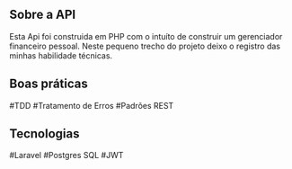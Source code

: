 ## Sobre a API

Esta Api foi construida em PHP com o intuíto de construir um gerenciador financeiro pessoal. Neste pequeno trecho do projeto deixo o registro das minhas habilidade técnicas.


## Boas práticas
#TDD
#Tratamento de Erros
#Padrões REST

## Tecnologias
#Laravel
#Postgres SQL
#JWT

